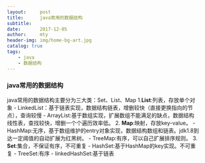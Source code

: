 ```yaml
---
layout:     post
title:      java常用的数据结构
subtitle:   
date:       2017-12-05
author:     mty
header-img: img/home-bg-art.jpg
catalog: true
tags:
    - java
    - 数据结构
---
```

### java常用的数据结构

java常用的数据结构主要分为三大类：Set、List、Map
1.**List**:列表，存放单个对象
    - LinkedList：基于链表实现，数据结构链表，增删较快（直接更换指向的节点），查询较慢
    - ArrayList:基于数组实现，扩展数组不能满足的缺点，数据结构线性表，查找较快，增删一个个遍历效率低。
2. **Map**:映射，存放key-value。
    - HashMap:无序，基于数组维护的entry对象实现，数据结构数组和链表。jdk1.8到达一定阈值的自动扩展为红黑树。
    - TreeMap:有序，可以自己扩展排序规则。
3. **Set**:集合，不保证有序，不可重复
    - HashSet:基于HashMap的key实现。不可重复
    - TreeSet:有序
    - linkedHashSet:基于链表
